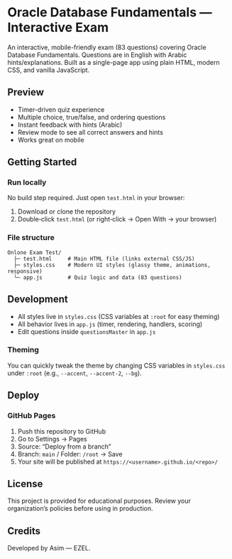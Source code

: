 # Oracle Database Fundamentals — Interactive Exam

An interactive, mobile-friendly exam (83 questions) covering Oracle Database Fundamentals. Questions are in English with Arabic hints/explanations. Built as a single-page app using plain HTML, modern CSS, and vanilla JavaScript.

## Preview
- Timer-driven quiz experience
- Multiple choice, true/false, and ordering questions
- Instant feedback with hints (Arabic)
- Review mode to see all correct answers and hints
- Works great on mobile

## Getting Started

### Run locally
No build step required. Just open `test.html` in your browser:
1. Download or clone the repository
2. Double‑click `test.html` (or right‑click → Open With → your browser)

### File structure
```
Onlone Exam Test/
  ├─ test.html     # Main HTML file (links external CSS/JS)
  ├─ styles.css    # Modern UI styles (glassy theme, animations, responsive)
  └─ app.js        # Quiz logic and data (83 questions)
```

## Development
- All styles live in `styles.css` (CSS variables at `:root` for easy theming)
- All behavior lives in `app.js` (timer, rendering, handlers, scoring)
- Edit questions inside `questionsMaster` in `app.js`

### Theming
You can quickly tweak the theme by changing CSS variables in `styles.css` under `:root` (e.g., `--accent`, `--accent-2`, `--bg`).

## Deploy
### GitHub Pages
1. Push this repository to GitHub
2. Go to Settings → Pages
3. Source: “Deploy from a branch”
4. Branch: `main` / Folder: `/root` → Save
5. Your site will be published at `https://<username>.github.io/<repo>/`

## License
This project is provided for educational purposes. Review your organization’s policies before using in production.

## Credits
Developed by Asim — EZEL.
